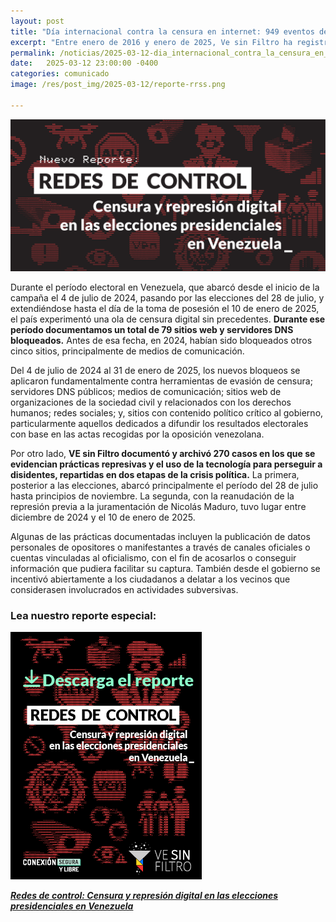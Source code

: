 ```yaml
---
layout: post
title: "Día internacional contra la censura en internet: 949 eventos de bloqueos tejen la red de censura en Venezuela"
excerpt: "Entre enero de 2016 y enero de 2025, Ve sin Filtro ha registrado 1.335 eventos de bloqueos ejecutados por los principales prestadores del servicio de internet en el país. Siguen activos 949 de estos eventos, impidiendo el acceso a 126 sitios web, 64 de ellos medios de comunicación"
permalink: /noticias/2025-03-12-dia_internacional_contra_la_censura_en_internet/
date:   2025-03-12 23:00:00 -0400
categories: comunicado
image: /res/post_img/2025-03-12/reporte-rrss.png

---
```


<p class="cover"><img alt="Nuevo reporte: Censura y represión digital en las elecciones presidenciales en Venezuela" src="/res/post_img/2025-03-12/reporte-post.png"></p>

Durante el período electoral en Venezuela, que abarcó desde el inicio de la campaña el 4 de julio de 2024, pasando por las elecciones del 28 de julio, y extendiéndose hasta el día de la toma de posesión el 10 de enero de 2025, el país experimentó una ola de censura digital sin precedentes. **Durante ese período documentamos un total de 79 sitios web y servidores DNS bloqueados.** Antes de esa fecha, en 2024, habían sido bloqueados otros cinco sitios, principalmente de medios de comunicación. 

Del 4 de julio de 2024 al 31 de enero de 2025, los nuevos bloqueos se aplicaron fundamentalmente contra herramientas de evasión de censura; servidores DNS públicos; medios de comunicación; sitios web de organizaciones de la sociedad civil y relacionados con los derechos humanos; redes sociales; y, sitios con contenido político crítico al gobierno, particularmente aquellos dedicados a difundir los resultados electorales con base en las actas recogidas por la oposición venezolana.

Por otro lado, **VE sin Filtro documentó y archivó 270 casos en los que se evidencian prácticas represivas y el uso de la tecnología para perseguir a disidentes, repartidas en dos etapas de la crisis política.** La primera, posterior a las elecciones, abarcó principalmente el período del 28 de julio hasta principios de noviembre. La segunda, con la reanudación de la represión previa a la juramentación de Nicolás Maduro, tuvo lugar entre diciembre de 2024 y el 10 de enero de 2025. 

Algunas de las prácticas documentadas incluyen la publicación de datos personales de opositores o manifestantes a través de canales oficiales o cuentas vinculadas al oficialismo, con el fin de acosarlos o conseguir información que pudiera facilitar su captura. También desde el gobierno se incentivó abiertamente a los ciudadanos a delatar a los vecinos que considerasen involucrados en actividades subversivas.

### Lea nuestro reporte especial:

[![Descarga el informe](/res/post_img/2025-03-12/2025-03-12-reporte_portada-mini.png)](/res/files/informe-presidenciales_2024-VEsinFiltro.pdf)

***[Redes de control: Censura y represión digital en las elecciones presidenciales en Venezuela](/res/files/informe-presidenciales_2024-VEsinFiltro.pdf)***

